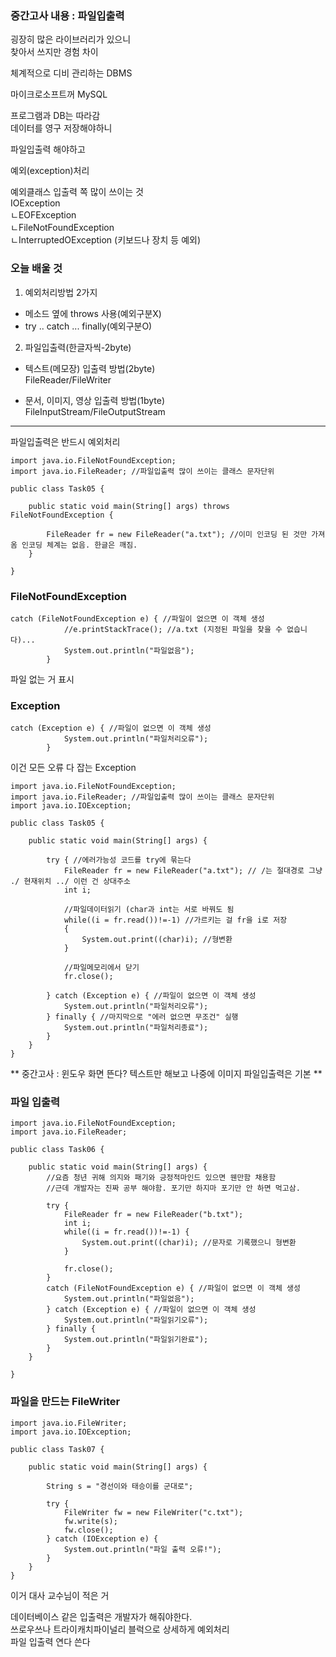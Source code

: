 ### 중간고사 내용 : 파일입출력 
  
굉장히 많은 라이브러리가 있으니  
찾아서 쓰지만 경험 차이  
  
체계적으로 디비 관리하는 DBMS  
  
마이크로소프트꺼 MySQL  
  
프로그램과 DB는 따라감  
데이터를 영구 저장해야하니  
  
파일입출력 해야하고  
  
예외(exception)처리  

예외클래스 입출력 쪽 많이 쓰이는 것  
IOException  
ㄴEOFException  
ㄴFileNotFoundException  
ㄴInterruptedOException (키보드나 장치 등 예외)  
  
### 오늘 배울 것 

1. 예외처리방법 2가지  
- 메소드 옆에 throws 사용(예외구분X)  
- try .. catch ... finally(예외구분O)  
  
2. 파일입출력(한글자씩-2byte)  
- 텍스트(메모장) 입출력 방법(2byte)  
FileReader/FileWriter  
  
- 문서, 이미지, 영상 입출력 방법(1byte)  
FileInputStream/FileOutputStream  
  
*** 
  
파일입출력은 반드시 예외처리  
  
```
import java.io.FileNotFoundException;
import java.io.FileReader; //파일입출력 많이 쓰이는 클래스 문자단위 

public class Task05 {

	public static void main(String[] args) throws FileNotFoundException {
		
		FileReader fr = new FileReader("a.txt"); //이미 인코딩 된 것만 가져옴 인코딩 체계는 없음. 한글은 깨짐.
	}

}
```
  
### FileNotFoundException 
```
catch (FileNotFoundException e) { //파일이 없으면 이 객체 생성 
			//e.printStackTrace(); //a.txt (지정된 파일을 찾을 수 없습니다)...
			System.out.println("파일없음");
		} 
```
파일 없는 거 표시  
  
### Exception 
```
catch (Exception e) { //파일이 없으면 이 객체 생성 
			System.out.println("파일처리오류");
		}
```
이건 모든 오류 다 잡는 Exception  
  
```
import java.io.FileNotFoundException;
import java.io.FileReader; //파일입출력 많이 쓰이는 클래스 문자단위 
import java.io.IOException;

public class Task05 {

	public static void main(String[] args) {
		
		try { //에러가능성 코드를 try에 묶는다 
			FileReader fr = new FileReader("a.txt"); // /는 절대경로 그냥 ./ 현재위치 ../ 이런 건 상대주소 
			int i;
			
			//파일데이터읽기 (char과 int는 서로 바꿔도 됨 
			while((i = fr.read())!=-1) //가르키는 걸 fr을 i로 저장 
			{
				System.out.print((char)i); //형변환 
			}
			
			//파일메모리에서 닫기 
			fr.close(); 
			
		} catch (Exception e) { //파일이 없으면 이 객체 생성 
			System.out.println("파일처리오류");
		} finally { //마지막으로 "에러 없으면 무조건" 실행 
			System.out.println("파일처리종료");
		}
	}
}
```
  
** 중간고사 : 윈도우 화면 뜬다? 텍스트만 해보고 나중에 이미지 파일입출력은 기본 **  
  
### 파일 입출력 
```
import java.io.FileNotFoundException;
import java.io.FileReader;

public class Task06 {

	public static void main(String[] args) {
		//요즘 청년 귀해 의지와 패기와 긍정적마인드 있으면 웬만함 채용함 
		//근데 개발자는 진짜 공부 해야함. 포기만 하지마 포기만 안 하면 먹고삼. 
		
		try {
			FileReader fr = new FileReader("b.txt");
			int i;
			while((i = fr.read())!=-1) {
				System.out.print((char)i); //문자로 기록했으니 형변환 
			}
			
			fr.close();
		} 
		catch (FileNotFoundException e) { //파일이 없으면 이 객체 생성 
			System.out.println("파일없음");
		} catch (Exception e) { //파일이 없으면 이 객체 생성 
			System.out.println("파일읽기오류");
		} finally {
			System.out.println("파일읽기완료");
		}
	}

}
```
  
### 파일을 만드는 FileWriter 
```
import java.io.FileWriter;
import java.io.IOException;

public class Task07 {

	public static void main(String[] args) {
		
		String s = "경선이와 태승이를 군대로"; 
		
		try {
			FileWriter fw = new FileWriter("c.txt");
			fw.write(s);
			fw.close();
		} catch (IOException e) {
			System.out.println("파일 출력 오류!");
		}
	}
}
```
이거 대사 교수님이 적은 거  
  
데이터베이스 같은 입출력은 개발자가 해줘야한다.  
쓰로우쓰나 트라이캐치파이널리 블럭으로 상세하게 예외처리  
파일 입출력 연다 쓴다  
  
